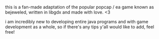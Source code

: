 this is a fan-made adaptation of the 
popular popcap / ea game known as bejeweled, 
written in libgdx and made with love. <3

i am incredibly new to developing entire java 
programs and with game development as a whole, 
so if there's any tips y'all would like to add, 
feel free!